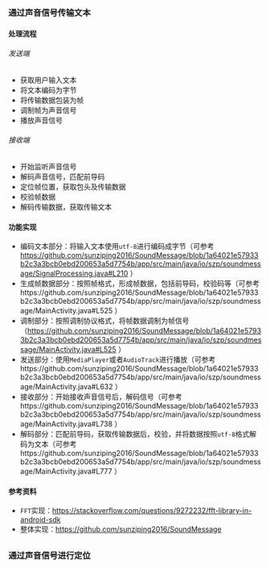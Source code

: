 ### 通过声音信号传输文本

#### 处理流程

###### 发送端

- 获取用户输入文本
- 将文本编码为字节
- 将传输数据包装为帧
- 调制帧为声音信号
- 播放声音信号

###### 接收端

- 开始监听声音信号
- 解码声音信号，匹配前导码
- 定位帧位置，获取包头及传输数据
- 校验帧数据
- 解码传输数据，获取传输文本



#### 功能实现

- 编码文本部分：将输入文本使用`utf-8`进行编码成字节（可参考 https://github.com/sunziping2016/SoundMessage/blob/1a64021e57933b2c3a3bcb0ebd200653a5d7754b/app/src/main/java/io/szp/soundmessage/SignalProcessing.java#L210 ）
- 生成帧数据部分：按照帧格式，形成帧数据，包括前导码，校验码等（可参考https://github.com/sunziping2016/SoundMessage/blob/1a64021e57933b2c3a3bcb0ebd200653a5d7754b/app/src/main/java/io/szp/soundmessage/MainActivity.java#L525 ）
- 调制部分：按照调制协议格式，将帧数据调制为帧信号（https://github.com/sunziping2016/SoundMessage/blob/1a64021e57933b2c3a3bcb0ebd200653a5d7754b/app/src/main/java/io/szp/soundmessage/MainActivity.java#L525 ）
- 发送部分：使用`MediaPlayer`或者`AudioTrack`进行播放（可参考https://github.com/sunziping2016/SoundMessage/blob/1a64021e57933b2c3a3bcb0ebd200653a5d7754b/app/src/main/java/io/szp/soundmessage/MainActivity.java#L632 ）
- 接收部分：开始接收声音信号后，解码信号（可参考https://github.com/sunziping2016/SoundMessage/blob/1a64021e57933b2c3a3bcb0ebd200653a5d7754b/app/src/main/java/io/szp/soundmessage/MainActivity.java#L738 ）
- 解码部分：匹配前导码，获取传输数据后，校验，并将数据按照`utf-8`格式解码为文本（可参考https://github.com/sunziping2016/SoundMessage/blob/1a64021e57933b2c3a3bcb0ebd200653a5d7754b/app/src/main/java/io/szp/soundmessage/MainActivity.java#L777 ）



#### 参考资料

- `FFT`实现：https://stackoverflow.com/questions/9272232/fft-library-in-android-sdk
- 整体实现：https://github.com/sunziping2016/SoundMessage

## 

### 通过声音信号进行定位
